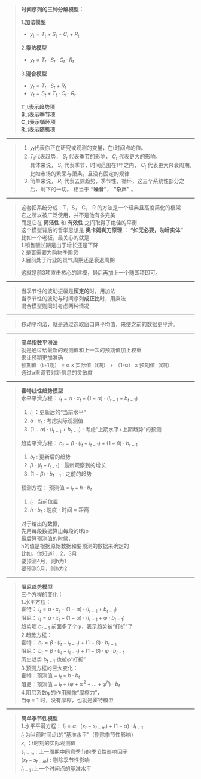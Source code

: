 >**时间序列的三种分解模型：**  
>
>1.**加法模型**  
>    *  $y_t = T_t + S_t + C_t + R_t$  
>
>2.**乘法模型**  
>    *  $y_t = T_t \cdot S_t \cdot C_t \cdot R_t$  
>
>3.**混合模型**  
>    *  $y_t = T_t \cdot S_t + R_t$  
>    *  $y_t = S_t + T_t \cdot C_t \cdot R_t$  
>
>**T_t表示趋势项**  
>**S_t表示季节项**  
>**C_t表示循环项**  
>**R_t表示随机项**

---

>1. $y_t$代表你正在研究或观测的变量，在t时间点的值。  
>2. $T_t$代表趋势， $S_t$ 代表季节的影响， $C_t$ 代表更大的影响。  
>  具体来说， $S_t$ 代表季节，时间范围在1年之内， $C_t$ 代表更大兴衰周期，
>  比如市场的繁荣与萧条，且没有固定的规律
>3. 简单来说， $R_t$ 代表去除趋势，季节性，循环，这三个系统性部分之后，剩下的一切。
>   相当于 **“噪音”**， **“杂声”** 。

---

>这套把系统分成：T，S， C， R 的方法是一个经典且高度简化的框架  
>它之所以被广泛使用，并不是他有多完美  
>而是它在 **简洁性** 和 **有效性** 之间取得了绝佳的平衡  
>这个模型背后的哲学思想是 **奥卡姆剃刀原理** ： **“如无必要，勿增实体”**  
>比如一个老板，最关心的就是：  
>1.销售额长期是出于增长还是下降  
>2.是否需要为购物季囤货  
>3.目前处于行业的景气周期还是衰退周期  
>
>这就是前3项直击核心的建模，最后再加上一个随即项即可。

---

>当季节性的波动振幅是**恒定的**时，用加法  
>当季节性的波动与时间序列**成正比**时，用乘法  
>混合模型则同时考虑两种情况

---

>移动平均法，就是通过选取窗口算平均值，来使之前的数据更平滑。

---

>**简单指数平滑法**  
>就是通过给最新的观测值和上一次的预期值加上权重  
>来让预期更加准确  
>预期值（t+1期） = α x 实际值（t期） + （1-α） x 预期值（t期）  
>通过α来调节对新信息的灵敏度

---

>**霍特线性趋势模型**  
>水平平滑方程： $l_t = α \cdot x_t + (1-α) \cdot (l_{t-1} + b_{t-1})$  
> 1. $l_t$ ：更新后的“当前水平”  
> 2. $α \cdot x_t$ : 考虑实际观测值  
> 3. $(1-α) \cdot (l_{t-1} + b_{t-1})$ : 考虑“上期水平+上期趋势”的预测
>
>趋势平滑方程： $b_t = β \cdot (l_t - l_{t-1}) + (1-β) \cdot b_{t-1}$  
>1. $b_t$ : 更新后的趋势  
>2. $β \cdot (l_t - l_{t-1})$ : 最新观察到的增长  
>3. $(1-β) \cdot b_{t-1}$ : 之前的趋势  
>  
>预测方程： 预测值 = $l_t + h \cdot b_t$  
>1. $l_t$ : 当前位置  
>2. $h \cdot b_t$ : 速度 $\cdot$ 时间 = 距离  
>  
>对于给出的数据,  
>先用每段数据算出每段的l和b  
>最后算预测值的时候，  
>h的值是根据原始数据和要预测的数据来确定的  
>比如，你知道1，2，3月  
>要预测4月，则h为1  
>要预测5月，则h为2

---

>**阻尼趋势模型**  
>三个方程的变化：  
>1.水平方程：  
>霍特： $l_t = α \cdot x_t + (1-α) \cdot (l_{t-1} + b_{t-1})$  
>阻尼： $l_t = α \cdot x_t + (1-α) \cdot (l_{t-1} + φ \cdot b_{t-1})$  
>趋势项 $b_{t-1}$ 前面多了个φ，表示趋势被“打折”了  
>2.趋势方程：  
>霍特： $b_t = β \cdot (l_t - l_{t-1}) + (1-β) \cdot b_{t-1}$  
>阻尼： $b_t = β \cdot (l_t - l_{t-1}) + (1-β) \cdot φ \cdot b_{t-1}$    
>历史趋势 $b_{t-1}$ 也被φ“打折”  
>3.预测方程的巨大变化：  
>霍特：预测值 = $l_t + h \cdot b_t$  
>阻尼：预测值 = $l_t + (φ + φ^2 + ... + φ^h) \cdot b_t$  
>4.阻尼系数φ的作用就像“摩檫力”，  
>当φ = 1 时，没有摩檫，也就是霍特模型

---

>**简单季节性模型**  
>1.水平平滑方程：
>$l_t = α \cdot (x_t - s_{t-m}) + (1-α) \cdot l_{t-1}$  
>$l_t$ 为当前时间点t的“基准水平”（剔除季节性影响）  
>$x_t$ ：t时刻的实际观测值  
>$s_{t-m}$ : 上一周期中同意季节的季节性影响因子  
>$(x_t - s_{t-m})$ : 剔除季节性影响  
>$l_{t-1}$ :上一个时间点的基准水平  
